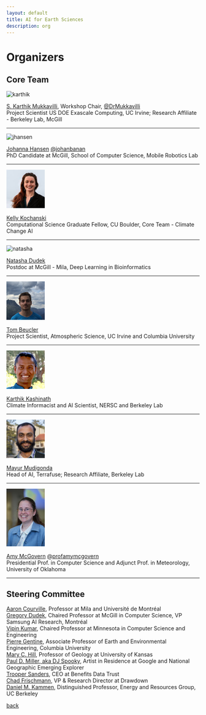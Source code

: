 ```yaml
---
layout: default
title: AI for Earth Sciences
description: org
---
```


# Organizers

## Core Team 

<img src="images/karthik.jpg" alt="karthik" width="100"/>

[S. Karthik Mukkavilli](https://www.linkedin.com/in/karthikmukkavilli/), Workshop Chair, [@DrMukkavilli](https://twitter.com/DrMukkavilli)  
Project Scientist US DOE Exascale Computing, UC Irvine; Research Affiliate - Berkeley Lab, McGill 

---

<img src="images/jhansen.png" alt="jhansen" width="100"/>  

[Johanna Hansen](https://johannah.github.io) [@johanbanan](https://twitter.com/johanbanan)  
PhD Candidate at McGill, School of Computer Science, Mobile Robotics Lab 

---

<img src="images/kelly.jpg" alt="kochanski" width="100"/>  

[Kelly Kochanski](https://www.kochanski.org/kelly/)  
Computational Science Graduate Fellow, CU Boulder, Core Team - Climate Change AI    

---

<img src="images/dudek_headshot.jpg" alt="natasha" width="100"/>  

[Natasha Dudek](https://www.linkedin.com/in/natasha-dudek/)  
Postdoc at McGill - Mila, Deep Learning in Bioinformatics   

---

<img src="images/tom.jpg" alt="tom" width="100"/>  

[Tom Beucler](http://tbeucler.scripts.mit.edu/tbeucler/)  
Project Scientist, Atmospheric Science, UC Irvine and Columbia University 

---

<img src="images/kashinath.jpg" alt="kashinath" width="100"/>  

[Karthik Kashinath](https://www.nersc.gov/about/nersc-staff/data-analytics-services/karthik-kashinath/)  
Climate Informacist and AI Scientist, NERSC and Berkeley Lab    

---  

<img src="images/mayur.jpg" alt="mayur" width="100"/>  

[Mayur Mudigonda](https://mudigonda.github.io/)  
Head of AI, Terrafuse; Research Affiliate, Berkeley Lab   

---  

<img src="images/amy.jpg" alt="amy" width="100"/>  

[Amy McGovern](http://www.mcgovern-fagg.org/amy/) [@profamymcgovern](https://twitter.com/profamymcgovern)  
Presidential Prof. in Computer Science and Adjunct Prof. in Meteorology, University of Oklahoma     

---   

## Steering Committee
[Aaron Courville](https://mila.quebec/en/person/aaron-courville/), Professor at Mila and Université de Montréal  
[Gregory Dudek](http://www.cim.mcgill.ca/~dudek/), Chaired Professor at McGill in Computer Science, VP Samsung AI Research, Montréal  
[Vipin Kumar](https://www-users.cs.umn.edu/~kumar001/), Chaired Professor at Minnesota in Computer Science and Engineering    
[Pierre Gentine](https://eee.columbia.edu/faculty/pierre-gentine), Associate Professor of Earth and Environmental Engineering, Columbia University    
[Mary C. Hill](https://geo.ku.edu/hill-mary-c), Professor of Geology at University of Kansas    
[Paul D. Miller, aka DJ Spooky](http://djspooky.com/), Artist in Residence at Google and National Geographic Emerging Explorer  
[Trooper Sanders](https://twitter.com/troopersanders?lang=en), CEO at Benefits Data Trust     
[Chad Frischmann](https://www.drawdown.org/staff/chad-frischmann), VP & Research Director at Drawdown    
[Daniel M. Kammen](https://en.wikipedia.org/wiki/Daniel_Kammen), Distinguished Professor, Energy and Resources Group, UC Berkeley 



[back](./)

